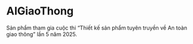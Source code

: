 # AIGiaoThong
Sản phẩm tham gia cuộc thi “Thiết kế sản phẩm tuyên truyền về An toàn giao thông” lần 5 năm 2025.
